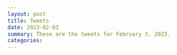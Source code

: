 ```yaml
---
layout: post
title: Tweets
date: 2023-02-03
summary: These are the tweets for February 3, 2023.
categories:
---
```


